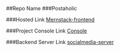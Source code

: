 ##Repo Name
###Postaholic

###Hosted Link
[Mernstack-frontend](https://mernstack-frontend-24efe.web.app/)

###Project Console Link
[Console](https://console.firebase.google.com/project/mernstack-frontend-24efe/overview)

###Backend Server Link
[socialmedia-server](https://socialmedia-server.herokuapp.com/)